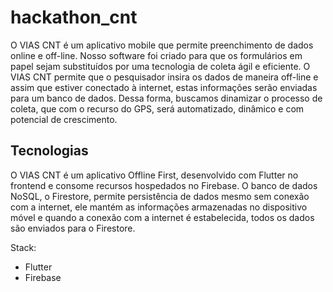 # hackathon_cnt

O VIAS CNT é um aplicativo mobile que permite preenchimento de dados online e off-line. Nosso software foi criado para que os formulários em papel sejam substituídos por uma tecnologia de coleta ágil e eficiente. O VIAS CNT permite que o pesquisador insira os dados de maneira off-line e assim que estiver conectado à internet, estas informações serão enviadas para um banco de dados. Dessa forma, buscamos dinamizar o processo de coleta, que com o recurso do GPS, será automatizado, dinâmico e com potencial de crescimento.

## Tecnologias

O VIAS CNT é um aplicativo Offline First, desenvolvido com Flutter no frontend e consome recursos hospedados no Firebase. O banco de dados NoSQL, o Firestore, permite persistência de dados mesmo sem conexão com a internet, ele mantém as informações armazenadas no dispositivo móvel e quando a conexão com a internet é estabelecida, todos os dados são enviados para o Firestore.

Stack:

- Flutter
- Firebase
